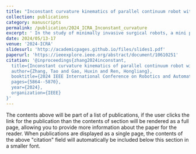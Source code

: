 ```yaml
---
title: "Inconstant curvature kinematics of parallel continuum robot without static model"
collection: publications
category: manuscripts
permalink: /publication/2024_ICRA_Inconstant_curvature
excerpt: ' In the study of minimally invasive surgical robots, a mini parallel continuum robot has shown motion advantage after passing through a long and winding working channel. However, due to the interaction force between the elastic wires of the parallel robots during motion generation processes, the constant curvature assumption has shown modeling errors. This causes the current geometric kinematic model to become unreliable. Therefore, there is a need for a more accurate kinematic model in the absence of a complicated static model. This paper aims to solve this issue. The simulation in ANSYS is carried out, and the shape of one of the driving wires, when bending, is fitted by a two-segment polynomial curve. Then, the position of the distal wrist tip can be calculated based on the curve shape. To verify the accuracy of the proposed model, bending simulation and experiment are carried out. The accuracy of the proposed model is compared with that of the kinematic model based on constant curvature assumption. The result shows that the proposed model can get more accurate results, especially when the driving wire displacement increases. For a 10 mm parallel robot, when the displacements of the two pairs of wires are both 3.0 mm, the errors of the two models are 0.42 mm and 5.79 mm (4.2% and 57.9%), respectively.'
date: 2024/05/13-17
venue: '2024-ICRA'
slidesurl: 'http://academicpages.github.io/files/slides1.pdf'
paperurl: 'https://ieeexplore.ieee.org/abstract/document/10610251'
citation: '@inproceedings{zhang2024inconstant,
  title={Inconstant curvature kinematics of parallel continuum robot without static model},
  author={Zhang, Tao and Gao, Huxin and Ren, Hongliang},
  booktitle={2024 IEEE International Conference on Robotics and Automation (ICRA)},
  pages={5864--5870},
  year={2024},
  organization={IEEE}
}'
---
```


The contents above will be part of a list of publications, if the user clicks the link for the publication than the contents of section will be rendered as a full page, allowing you to provide more information about the paper for the reader. When publications are displayed as a single page, the contents of the above "citation" field will automatically be included below this section in a smaller font.
